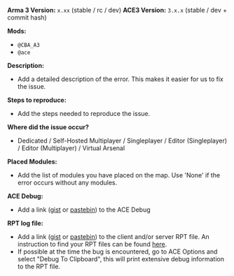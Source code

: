 **Arma 3 Version:** `x.xx` (stable / rc / dev)
**ACE3 Version:** `3.x.x` (stable / dev + commit hash)

**Mods:**
- `@CBA_A3`
- `@ace`

**Description:**
- Add a detailed description of the error. This makes it easier for us to fix the issue.

**Steps to reproduce:**
- Add the steps needed to reproduce the issue.

**Where did the issue occur?**
- Dedicated / Self-Hosted Multiplayer / Singleplayer / Editor (Singleplayer) / Editor (Multiplayer) / Virtual Arsenal

**Placed Modules:**
- Add the list of modules you have placed on the map. Use 'None' if the error occurs without any modules.

**ACE Debug:**
- Add a link ([gist](https://gist.github.com) or [pastebin](http://pastebin.com)) to the ACE Debug

**RPT log file:**
- Add a link ([gist](https://gist.github.com) or [pastebin](http://pastebin.com)) to the client and/or server RPT file. An instruction to find your RPT files can be found [here](https://community.bistudio.com/wiki/Crash_Files#Arma_3).
- If possible at the time the bug is encountered, go to ACE Options and select "Debug To Clipboard", this will print extensive debug information to the RPT file.
